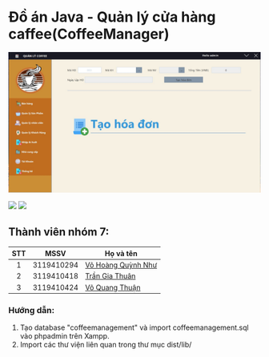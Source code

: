 # Đồ án Java - Quản lý cửa hàng caffee(CoffeeManager)
![Alt text](imgReadme/main.jpg?raw=true "Màn hình chính")

 ![](https://img.shields.io/github/tag/pandao/editor.md.svg)  ![](https://img.shields.io/bower/v/editor.md.svg) 
## Thành viên nhóm 7:
|STT  |MSSV        |Họ và tên       |
|:---:|:----------:|----------------|
|1    |3119410294  |[Võ Hoàng Quỳnh Như](https://www.facebook.com/)|
|2    |3119410418  |[Trần Gia Thuân](https://www.facebook.com/)|
|3    |3119410424  |[Võ Quang Thuận](https://www.facebook.com/)|
### Hướng dẫn:
1) Tạo database "coffeemanagement" và import coffeemanagement.sql vào phpadmin trên Xampp.
2) Import các thư viện liên quan trong thư mục dist/lib/

